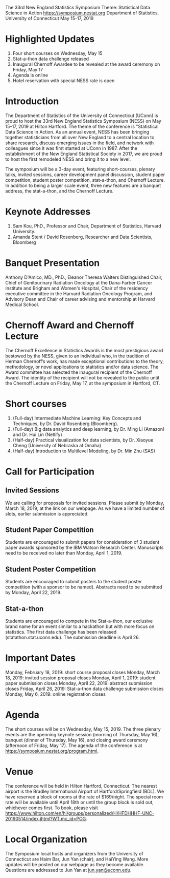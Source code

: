 The 33rd New England Statistics Symposium
Theme: Statistical Data Science in Action
https://symposium.nestat.org
Department of Statistics, University of Connecticut
May 15-17, 2019

# Highlighted Updates

1. Four short courses on Wednesday, May 15
2. Stat-a-thon data challenge released
3. Inaugural Chernoff Awardee to be revealed at the award ceremony on Friday, May 17
4. Agenda is online
5. Hotel reservation with special NESS rate is open

# Introduction

The Department of Statistics of the University of Connecticut (UConn) is proud to host the 33rd New England Statistics Symposium (NESS) on May 15–17, 2019 at Hilton Hartford. The theme of the conference is "Statistical Data Science in Action. As an annual event, NESS has been bringing together statisticians from all over New England to a central location to share research, discuss emerging issues in the field, and network with colleagues since it was first started at UConn in 1987. After the establishment of the New England Statistical Society in 2017, we are proud to host the first remodeled NESS and bring it to a new level.

The symposium will be a 3-day event, featuring short-courses, plenary talks, invited sessions, career development panel discussion, student paper competition, student poster competition, stat-a-thon, and Chernoff Lecture. In addition to being a larger scale event, three new features are a banquet address, the stat-a-thon, and the Chernoff Lecture.

# Keynote Addresses
1. Sam Kou, PhD., Professor and Chair, Department of Statistics, Harvard University.
2. Amanda Stent / David Rosenberg, Researcher and Data Scientists, Bloomberg

# Banquet Presentation
Anthony D'Amico, MD., PhD., Eleanor Theresa Walters Distinguished Chair, Chief of Genitourinary Radiation Oncology at the Dana-Farber Cancer Institute and Brigham and Women's Hospital, Chair of the residency executive committee in the Harvard Radiation Oncology Program, and Advisory Dean and Chair of career advising and mentorship at Harvard Medical School.

# Chernoff Award and Chernoff Lecture
The Chernoff Excellence in Statistics Awards is the most prestigious award bestowed by the NESS, given to an individual who, in the tradition of Herman Chernoff’s work, has made exceptional contributions to the theory, methodology, or novel applications to statistics and/or data science. The Award committee has selected the inaugural recipient of the Chernoff Award. The identity of the recipient will not be revealed to the public until the Chernoff Lecture on Friday, May 17, at the symposium in Hartford, CT.

# Short courses
1. (Full-day) Intermediate Machine Learning: Key Concepts and Techniques, by Dr. David Rosenberg (Bloomberg).
2. (Full-day) Big data analytics and deep learning, by Dr. Ming Li (Amazon) and Dr. Hui Lin (Netlify)
3. (Half-day) Practical visualization for data scientists, by Dr. Xiaoyue Cheng (University of Nebraska at Omaha)
4. (Half-day) Introduction to Multilevel Modeling, by Dr. Min Zhu (SAS)



# Call for Participation

## Invited Sessions
We are calling for proposals for invited sessions. Please submit by Monday, March 18, 2019, at the link on our webpage. As we have a limited number of slots, earlier submission is appreciated.

## Student Paper Competition
Students are encouraged to submit papers for consideration of 3 student paper awards sponsored by the IBM Watson Research Center. Manuscripts need to be received no later than Monday, April 1, 2019.

## Student Poster Competition
Students are encouraged to submit posters to the student poster competition (with a sponsor to be named). Abstracts need to be submitted by Monday, April 22, 2019.

## Stat-a-thon
Students are encouraged to compete in the Stat-a-thon, our exclusive brand name for an event similar to a hackathon but with more focus on statistics. The first data challenge has been released (statathon.stat.uconn.edu). The submission deadline is April 26.

# Important Dates
Monday, February 18, 2019: short course proposal closes
Monday, March 18, 2019: invited session proposal closes
Monday, April 1, 2019: student paper submission closes
Monday, April 22, 2019: abstract submission closes
Friday, April 26, 2019: Stat-a-thon data challenge submission closes
Monday, May 6, 2019: online registration closes

# Agenda
The short courses will be on Wednesday, May 15, 2019. The three plenary events are the openning keynote session (morning of Thursday, May 16), banquet (dinner of Thursday, May 16), and closing award ceremony (afternoon of Friday, May 17). The agenda of the conference is at https://symposium.nestat.org/program.html.


# Venue
The conference will be held in Hilton Hartford, Connecticut. The nearest airport is the Bradley International Airport of Hartford/Springfield (BDL). We have reserved a block of rooms at the rate of $169/night. The special room rate will be available until April 18th or until the group block is sold out, whichever comes first. To book, please visit https://www.hilton.com/en/hi/groups/personalized/H/HFDHHHF-UNC-20190514/index.jhtml?WT.mc_id=POG.


# Local Organization
The Symposium local hosts and organizers from the University of Connecticut are Haim Bar, Jun Yan (chair), and HaiYing Wang. More updates will be posted on our webpage as they become available. Questions are addressed to Jun Yan at jun.yan@uconn.edu.
